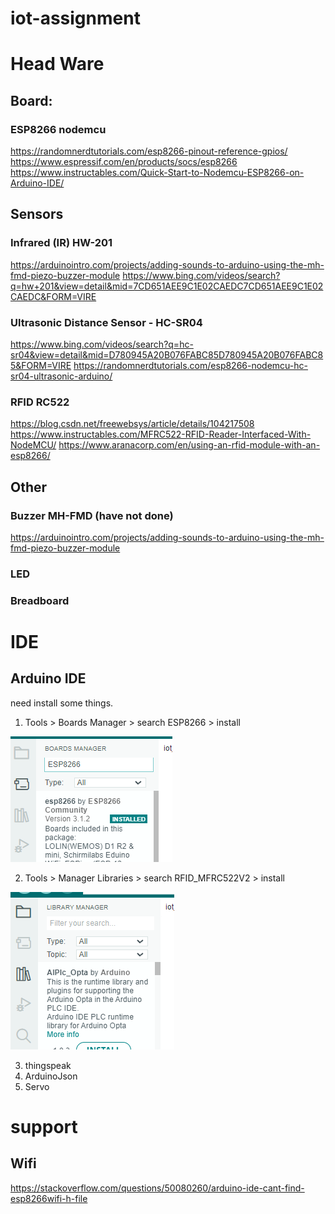 # iot-assignment
# Head Ware
## Board:
### ESP8266 nodemcu
https://randomnerdtutorials.com/esp8266-pinout-reference-gpios/
https://www.espressif.com/en/products/socs/esp8266
https://www.instructables.com/Quick-Start-to-Nodemcu-ESP8266-on-Arduino-IDE/

## Sensors
### Infrared (IR) HW-201  
https://arduinointro.com/projects/adding-sounds-to-arduino-using-the-mh-fmd-piezo-buzzer-module
https://www.bing.com/videos/search?q=hw+201&view=detail&mid=7CD651AEE9C1E02CAEDC7CD651AEE9C1E02CAEDC&FORM=VIRE

### Ultrasonic Distance Sensor - HC-SR04
https://www.bing.com/videos/search?q=hc-sr04&view=detail&mid=D780945A20B076FABC85D780945A20B076FABC85&FORM=VIRE
https://randomnerdtutorials.com/esp8266-nodemcu-hc-sr04-ultrasonic-arduino/

### RFID RC522
https://blog.csdn.net/freewebsys/article/details/104217508
https://www.instructables.com/MFRC522-RFID-Reader-Interfaced-With-NodeMCU/
https://www.aranacorp.com/en/using-an-rfid-module-with-an-esp8266/

## Other
### Buzzer MH-FMD (have not done)
https://arduinointro.com/projects/adding-sounds-to-arduino-using-the-mh-fmd-piezo-buzzer-module

### LED

### Breadboard

# IDE
## Arduino IDE
need install some things.

1. Tools > Boards Manager > search ESP8266 > install

![img.png](img.png)

2. Tools > Manager Libraries > search RFID_MFRC522V2 > install

![img_1.png](img_1.png)

3. thingspeak
4. ArduinoJson
5. Servo
# support
## Wifi
https://stackoverflow.com/questions/50080260/arduino-ide-cant-find-esp8266wifi-h-file










